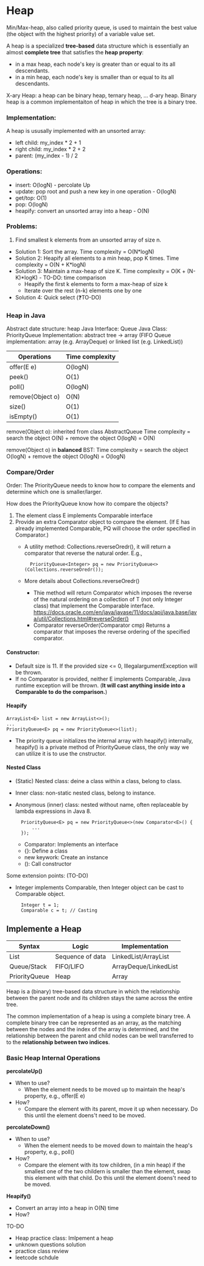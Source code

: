 # Heap
Min/Max-heap, also called priority queue, is used to maintain the best value (the object with the highest priority) of a variable value set.

A heap is a specialized **tree-based** data structure which is essentially an almost **complete tree** that satisfies the **heap property**:
- in a max heap, each node's key is greater than or equal to its all descendants.
- in a min heap, each node's key is smaller than or equal to its all descendants.

X-ary Heap: a heap can be binary heap, ternary heap, ... d-ary heap. Binary heap is a common implementaiton of heap in which the tree is a binary tree.

### Implementation:
A heap is ususally implemented with an unsorted array:
- left child: my_index * 2 + 1
- right child: my_index * 2 + 2
- parent: (my_index - 1) / 2

### Operations:
- insert: O(logN) - percolate Up
- update: pop root and push a new key in one operation - O(logN)
- get/top: O(1)
- pop: O(logN)
- heapify: convert an unsorted array into a heap - O(N)

### Problems:
1. Find smallest k elements from an unsorted array of size n.
- Solution 1: Sort the array. Time complexity = O(N*logN)
- Solution 2: Heapify all elements to a min heap, pop K times. Time complexity = O(N + K*logN) 
- Solution 3: Maintain a max-heap of size K. Time complexity = O(K + (N-K)*logK) - TO-DO: time comparison
    - Heapify the first k elements to form a max-heap of size k
    - Iterate over the rest (n-k) elements one by one
- Solution 4: Quick select (:question:TO-DO)

### Heap in Java
Abstract date structure: heap
Java Interface: Queue
Java Class: PriorityQueue
Implementation: abstract tree -> array
(FIFO Queue implementation: array (e.g. ArrayDeque) or linked list (e.g. LinkedList))

Operations | Time complexity 
--- | --- 
offer(E e) | O(logN) 
peek() | O(1)
poll() | O(logN)
remove(Object o) | O(N) 
size() | O(1)
isEmpty() | O(1)

remove(Object o): inherited from class AbstractQueue
Time complexity = search the object O(N) + remove the object O(logN) = O(N)

remove(Object o) in **balanced** BST:
Time complexity = search the object O(logN) + remove the object O(logN) = O(logN)

### Compare/Order
Order: The PriorityQueue needs to know how to compare the elements and determine which one is smaller/larger.

How does the PriorityQueue know how ito compare the objects?
1. The element class E implements Comparable interface
2. Provide an extra Comparator<E> object to compare the element. (If E has already implemented Comparable<E>, PQ will choose the order specified in Comparator.)
    - A utility method: Collections.reverseOredr(), it will return a comparator that reverse the natural order. E.g.,

            PriorityQueue<Integer> pq = new PriorityQueue<>(Collections.reverseOredr());

    - More details about Collections.reverseOredr()
        - Thie method will return Comparator<T> which imposes the reverse of the natural ordering on a collection of T (not only Integer class) that implement the Comparable interface. https://docs.oracle.com/en/java/javase/11/docs/api/java.base/java/util/Collections.html#reverseOrder()
        - Comparator<T> reverseOrder​(Comparator<T> cmp)
        Returns a comparator that imposes the reverse ordering of the specified comparator.


#### Constructor: 
- Default size is 11. If the provided size <= 0, IllegalargumentException will be thrown.
- If no Comparator is provided, neither E implements Comparable, Java runtime exception will be thrown. (**It will cast anything inside into a Comparable to do the comparison.**)

#### Heapify

    ArrayList<E> list = new ArrayList<>();
    ... 
    PriorityQueue<E> pq = new PriorityQueue<>(list);

- The priority queue initializes the internal array with heapify() internally, heapify() is a private method of PriorityQueue class, the only way we can utilize it is to use the cnstructor.

#### Nested Class
- (Static) Nested class: deine a class within a class, belong to class.
- Inner class: non-static nested class, belong to instance.
- Anonymous (inner) class: nested without name, often replaceable by lambda expressions in Java 8.
    
        PriorityQueue<E> pq = new PriorityQueue<>(new Comparator<E>() {
            ...
        });

    - Comparator<E>: Implements an interface
    - {}: Define a class
    - new keywork: Create an instance
    - (): Call constructor


Some extension points: (TO-DO)
- Integer implements Comparable, then Integer object can be cast to Comparable object.

        Integer t = 1;
        Comparable c = t; // Casting



## Implemente a Heap

Syntax | Logic | Implementation
---|---|---
List | Sequence of data | LinkedList/ArrayList
Queue/Stack | FIFO/LIFO | ArrayDeque/LinkedList
PriorityQueue | Heap | Array

Heap is a (binary) tree-based data structure in which the relationship between the parent node and its children stays the same across the entire tree.

The common implementation of a heap is using a complete binary tree. A complete binary tree can be represented as an array, as the matching between the nodes and the index of the array is determined, and the relationship between the parent and child nodes can be well transferred to to the **relationship between two indices**.

### Basic Heap Internal Operations
**percolateUp()**
- When to use?
    - When the element needs to be moved up to maintain the heap's property, e.g., offer(E e)
- How?
    - Compare the element with its parent, move it up when necessary. Do this until the element doens't need to be moved.

**percolateDown()**
- When to use?
    - When the element needs to be moved down to maintain the heap's property, e.g., poll()
- How?
    - Compare the element with its tow children, (in a min heap) if the smallest one of the two childern is smaller than the element, swap this element with that child. Do this until the element doens't need to be moved.

**Heapify()**
 - Convert an array into a heap in O(N) time
 - How?
    


TO-DO 
- Heap practice class: Imlpement a heap
- unknown questions solution
- practice class review 
- leetcode schdule